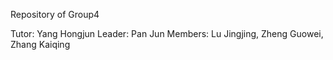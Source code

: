 Repository of Group4

Tutor: Yang Hongjun
Leader: Pan Jun
Members: Lu Jingjing, Zheng Guowei, Zhang Kaiqing
